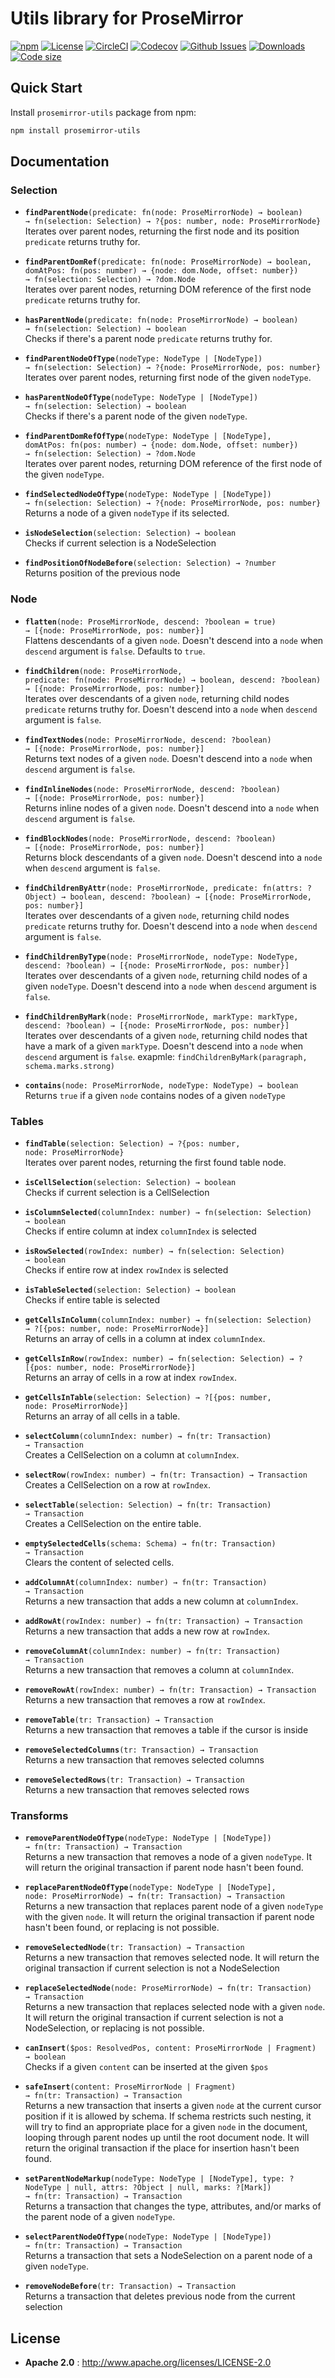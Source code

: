 # Utils library for ProseMirror

[![npm](https://img.shields.io/npm/v/prosemirror-utils.svg?style=flat-square)](https://www.npmjs.com/package/prosemirror-utils)
[![License](https://img.shields.io/npm/l/prosemirror-utils.svg?style=flat-square)](http://www.apache.org/licenses/LICENSE-2.0)
[![CircleCI](https://img.shields.io/circleci/project/github/eshvedai/prosemirror-utils.svg?style=flat-square)](https://circleci.com/gh/eshvedai/prosemirror-utils)
[![Codecov](https://img.shields.io/codecov/c/github/eshvedai/prosemirror-utils.svg?style=flat-square)](https://codecov.io/gh/eshvedai/prosemirror-utils)
[![Github Issues](https://img.shields.io/github/issues/eshvedai/prosemirror-utils.svg?style=flat-square)](https://github.com/eshvedai/prosemirror-utils/issues)
[![Downloads](https://img.shields.io/npm/dw/prosemirror-utils.svg?style=flat-square)](https://www.npmjs.com/package/prosemirror-utils)
[![Code size](https://img.shields.io/github/languages/code-size/eshvedai/prosemirror-utils.svg?style=flat-square)](https://www.npmjs.com/package/prosemirror-utils)

## Quick Start

Install `prosemirror-utils` package from npm:

```sh
npm install prosemirror-utils
```

## Documentation

### Selection

 * **`findParentNode`**`(predicate: fn(node: ProseMirrorNode) → boolean) → fn(selection: Selection) → ?{pos: number, node: ProseMirrorNode}`\
   Iterates over parent nodes, returning the first node and its position `predicate` returns truthy for.


 * **`findParentDomRef`**`(predicate: fn(node: ProseMirrorNode) → boolean, domAtPos: fn(pos: number) → {node: dom.Node, offset: number}) → fn(selection: Selection) → ?dom.Node`\
   Iterates over parent nodes, returning DOM reference of the first node `predicate` returns truthy for.


 * **`hasParentNode`**`(predicate: fn(node: ProseMirrorNode) → boolean) → fn(selection: Selection) → boolean`\
   Checks if there's a parent node `predicate` returns truthy for.


 * **`findParentNodeOfType`**`(nodeType: NodeType | [NodeType]) → fn(selection: Selection) → ?{node: ProseMirrorNode, pos: number}`\
   Iterates over parent nodes, returning first node of the given `nodeType`.


 * **`hasParentNodeOfType`**`(nodeType: NodeType | [NodeType]) → fn(selection: Selection) → boolean`\
   Checks if there's a parent node of the given `nodeType`.


 * **`findParentDomRefOfType`**`(nodeType: NodeType | [NodeType], domAtPos: fn(pos: number) → {node: dom.Node, offset: number}) → fn(selection: Selection) → ?dom.Node`\
   Iterates over parent nodes, returning DOM reference of the first node of the given `nodeType`.


 * **`findSelectedNodeOfType`**`(nodeType: NodeType | [NodeType]) → fn(selection: Selection) → ?{node: ProseMirrorNode, pos: number}`\
   Returns a node of a given `nodeType` if its selected.


 * **`isNodeSelection`**`(selection: Selection) → boolean`\
   Checks if current selection is a NodeSelection


 * **`findPositionOfNodeBefore`**`(selection: Selection) → ?number`\
   Returns position of the previous node


### Node

 * **`flatten`**`(node: ProseMirrorNode, descend: ?boolean = true) → [{node: ProseMirrorNode, pos: number}]`\
   Flattens descendants of a given `node`. Doesn't descend into a `node` when `descend` argument is `false`. Defaults to `true`.


 * **`findChildren`**`(node: ProseMirrorNode, predicate: fn(node: ProseMirrorNode) → boolean, descend: ?boolean) → [{node: ProseMirrorNode, pos: number}]`\
   Iterates over descendants of a given `node`, returning child nodes `predicate` returns truthy for. Doesn't descend into a `node` when `descend` argument is `false`.


 * **`findTextNodes`**`(node: ProseMirrorNode, descend: ?boolean) → [{node: ProseMirrorNode, pos: number}]`\
   Returns text nodes of a given `node`. Doesn't descend into a `node` when `descend` argument is `false`.


 * **`findInlineNodes`**`(node: ProseMirrorNode, descend: ?boolean) → [{node: ProseMirrorNode, pos: number}]`\
   Returns inline nodes of a given `node`. Doesn't descend into a `node` when `descend` argument is `false`.


 * **`findBlockNodes`**`(node: ProseMirrorNode, descend: ?boolean) → [{node: ProseMirrorNode, pos: number}]`\
   Returns block descendants of a given `node`. Doesn't descend into a `node` when `descend` argument is `false`.


 * **`findChildrenByAttr`**`(node: ProseMirrorNode, predicate: fn(attrs: ?Object) → boolean, descend: ?boolean) → [{node: ProseMirrorNode, pos: number}]`\
   Iterates over descendants of a given `node`, returning child nodes `predicate` returns truthy for. Doesn't descend into a `node` when `descend` argument is `false`.


 * **`findChildrenByType`**`(node: ProseMirrorNode, nodeType: NodeType, descend: ?boolean) → [{node: ProseMirrorNode, pos: number}]`\
   Iterates over descendants of a given `node`, returning child nodes of a given `nodeType`. Doesn't descend into a `node` when `descend` argument is `false`.


 * **`findChildrenByMark`**`(node: ProseMirrorNode, markType: markType, descend: ?boolean) → [{node: ProseMirrorNode, pos: number}]`\
   Iterates over descendants of a given `node`, returning child nodes that have a mark of a given `markType`. Doesn't descend into a `node` when `descend` argument is `false`.
   exapmle: `findChildrenByMark(paragraph, schema.marks.strong)`


 * **`contains`**`(node: ProseMirrorNode, nodeType: NodeType) → boolean`\
   Returns `true` if a given `node` contains nodes of a given `nodeType`


### Tables

 * **`findTable`**`(selection: Selection) → ?{pos: number, node: ProseMirrorNode}`\
   Iterates over parent nodes, returning the first found table node.


 * **`isCellSelection`**`(selection: Selection) → boolean`\
   Checks if current selection is a CellSelection


 * **`isColumnSelected`**`(columnIndex: number) → fn(selection: Selection) → boolean`\
   Checks if entire column at index `columnIndex` is selected


 * **`isRowSelected`**`(rowIndex: number) → fn(selection: Selection) → boolean`\
   Checks if entire row at index `rowIndex` is selected


 * **`isTableSelected`**`(selection: Selection) → boolean`\
   Checks if entire table is selected


 * **`getCellsInColumn`**`(columnIndex: number) → fn(selection: Selection) → ?[{pos: number, node: ProseMirrorNode}]`\
   Returns an array of cells in a column at index `columnIndex`.


 * **`getCellsInRow`**`(rowIndex: number) → fn(selection: Selection) → ?[{pos: number, node: ProseMirrorNode}]`\
   Returns an array of cells in a row at index `rowIndex`.


 * **`getCellsInTable`**`(selection: Selection) → ?[{pos: number, node: ProseMirrorNode}]`\
   Returns an array of all cells in a table.


 * **`selectColumn`**`(columnIndex: number) → fn(tr: Transaction) → Transaction`\
   Creates a CellSelection on a column at `columnIndex`.


 * **`selectRow`**`(rowIndex: number) → fn(tr: Transaction) → Transaction`\
   Creates a CellSelection on a row at `rowIndex`.


 * **`selectTable`**`(selection: Selection) → fn(tr: Transaction) → Transaction`\
   Creates a CellSelection on the entire table.


 * **`emptySelectedCells`**`(schema: Schema) → fn(tr: Transaction) → Transaction`\
   Clears the content of selected cells.


 * **`addColumnAt`**`(columnIndex: number) → fn(tr: Transaction) → Transaction`\
   Returns a new transaction that adds a new column at `columnIndex`.


 * **`addRowAt`**`(rowIndex: number) → fn(tr: Transaction) → Transaction`\
   Returns a new transaction that adds a new row at `rowIndex`.


 * **`removeColumnAt`**`(columnIndex: number) → fn(tr: Transaction) → Transaction`\
   Returns a new transaction that removes a column at `columnIndex`.


 * **`removeRowAt`**`(rowIndex: number) → fn(tr: Transaction) → Transaction`\
   Returns a new transaction that removes a row at `rowIndex`.


 * **`removeTable`**`(tr: Transaction) → Transaction`\
   Returns a new transaction that removes a table if the cursor is inside


 * **`removeSelectedColumns`**`(tr: Transaction) → Transaction`\
   Returns a new transaction that removes selected columns


 * **`removeSelectedRows`**`(tr: Transaction) → Transaction`\
   Returns a new transaction that removes selected rows


### Transforms

 * **`removeParentNodeOfType`**`(nodeType: NodeType | [NodeType]) → fn(tr: Transaction) → Transaction`\
   Returns a new transaction that removes a node of a given `nodeType`.
   It will return the original transaction if parent node hasn't been found.


 * **`replaceParentNodeOfType`**`(nodeType: NodeType | [NodeType], node: ProseMirrorNode) → fn(tr: Transaction) → Transaction`\
   Returns a new transaction that replaces parent node of a given `nodeType` with the given `node`.
   It will return the original transaction if parent node hasn't been found, or replacing is not possible.


 * **`removeSelectedNode`**`(tr: Transaction) → Transaction`\
   Returns a new transaction that removes selected node.
   It will return the original transaction if current selection is not a NodeSelection


 * **`replaceSelectedNode`**`(node: ProseMirrorNode) → fn(tr: Transaction) → Transaction`\
   Returns a new transaction that replaces selected node with a given `node`.
   It will return the original transaction if current selection is not a NodeSelection, or replacing is not possible.


 * **`canInsert`**`($pos: ResolvedPos, content: ProseMirrorNode | Fragment) → boolean`\
   Checks if a given `content` can be inserted at the given `$pos`


 * **`safeInsert`**`(content: ProseMirrorNode | Fragment) → fn(tr: Transaction) → Transaction`\
   Returns a new transaction that inserts a given `node` at the current cursor position if it is allowed by schema. If schema restricts such nesting, it will try to find an appropriate place for a given `node` in the document, looping through parent nodes up until the root document node.
   It will return the original transaction if the place for insertion hasn't been found.


 * **`setParentNodeMarkup`**`(nodeType: NodeType | [NodeType], type: ?NodeType | null, attrs: ?Object | null, marks: ?[Mark]) → fn(tr: Transaction) → Transaction`\
   Returns a transaction that changes the type, attributes, and/or marks of the parent node of a given `nodeType`.


 * **`selectParentNodeOfType`**`(nodeType: NodeType | [NodeType]) → fn(tr: Transaction) → Transaction`\
   Returns a transaction that sets a NodeSelection on a parent node of a given `nodeType`.


 * **`removeNodeBefore`**`(tr: Transaction) → Transaction`\
   Returns a transaction that deletes previous node from the current selection


## License

* **Apache 2.0** : http://www.apache.org/licenses/LICENSE-2.0


